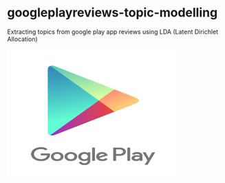 # googleplayreviews-topic-modelling
Extracting topics from google play app reviews using LDA (Latent Dirichlet Allocation)

<img src="google-play-services-png-logo-3.png" alt="Google play store" width="400" height="300">
